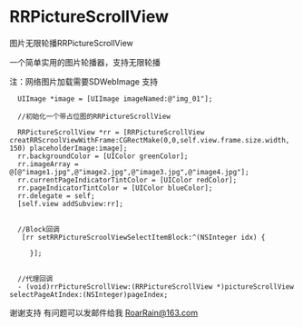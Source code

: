 # RRPictureScrollView
图片无限轮播RRPictureScrollView

一个简单实用的图片轮播器，支持无限轮播

注：网络图片加载需要SDWebImage 支持

      UIImage *image = [UIImage imageNamed:@"img_01"];
  
      //初始化一个带占位图的RRPictureScrollView
  
      RRPictureScrollView *rr = [RRPictureScrollView creatRRScroolViewWithFrame:CGRectMake(0,0,self.view.frame.size.width,               150) placeholderImage:image];
      rr.backgroundColor = [UIColor greenColor];
      rr.imageArray = @[@"image1.jpg",@"image2.jpg",@"image3.jpg",@"image4.jpg"];
      rr.currentPageIndicatorTintColor = [UIColor redColor];
      rr.pageIndicatorTintColor = [UIColor blueColor];
      rr.delegate = self;
      [self.view addSubview:rr];
      
      
      //Block回调
       [rr setRRPictureScroolViewSelectItemBlock:^(NSInteger idx) {
        
         }];
      
      
      //代理回调
      - (void)rrPictureScrollView:(RRPictureScrollView *)pictureScrollView selectPageAtIndex:(NSInteger)pageIndex;
      
      
      
  谢谢支持 有问题可以发邮件给我 RoarRain@163.com
  
  
  
